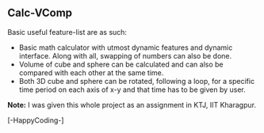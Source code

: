 ## Calc-VComp

Basic useful feature-list are as such:

* Basic math calculator with utmost dynamic features and dynamic interface. Along with all, swapping of numbers can also be done. 
* Volume of cube and sphere can be calculated and can also be compared with each other at the same time.
* Both 3D cube and sphere can be rotated, following a loop, for a specific time period on each axis of x-y and that time has to be given by user.   

**Note:** I was given this whole project as an assignment in KTJ, IIT Kharagpur.

[-HappyCoding-] 